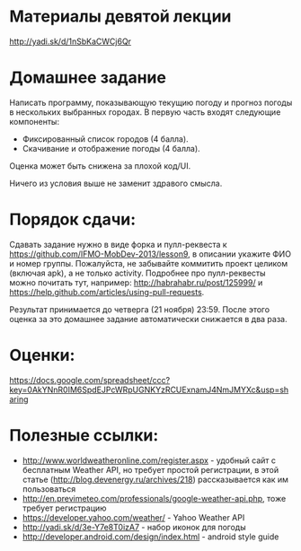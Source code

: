 Материалы девятой лекции
=======
http://yadi.sk/d/1nSbKaCWCj6Qr

Домашнее задание
=======
Написать программу, показывающую текущию погоду и прогноз погоды в нескольких выбранных городах. В первую часть входят следующие компоненты:
- Фиксированный список городов (4 балла).
- Скачивание и отображение погоды (4 балла).

Оценка может быть снижена за плохой код/UI.

Ничего из условия выше не заменит здравого смысла.

Порядок сдачи:
=======
Сдавать задание нужно в виде форка и пулл-реквеста к https://github.com/IFMO-MobDev-2013/lesson9, в описании укажите ФИО и номер группы.
Пожалуйста, не забывайте коммитить проект целиком (включая apk), а не только activity.
Подробнее про пулл-реквесты можно почитать тут, например: http://habrahabr.ru/post/125999/ и https://help.github.com/articles/using-pull-requests.

Результат принимается до четверга (21 ноября) 23:59. После этого оценка за это домашнее задание автоматически снижается в два раза.

Оценки:
=======
https://docs.google.com/spreadsheet/ccc?key=0AkYNnR0IM6SpdEJPcWRpUGNKYzRCUExnamJ4NmJMYXc&usp=sharing

Полезные ссылки:
=======
- http://www.worldweatheronline.com/register.aspx - удобный сайт с бесплатным Weather API, но требует простой регистрации, в этой статье (http://blog.devenergy.ru/archives/218) рассказывается как им пользоваться
- http://en.previmeteo.com/professionals/google-weather-api.php, тоже требует регистрацию
- https://developer.yahoo.com/weather/ - Yahoo Weather API
- http://yadi.sk/d/3e-Y7e8T0izA7 - набор иконок для погоды
- http://developer.android.com/design/index.html - android style guide
